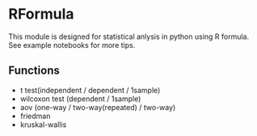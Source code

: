 # RFormula

This module is designed for statistical anlysis in python using R formula. See example notebooks for more tips.

## Functions

+ t test(independent / dependent / 1sample)
+ wilcoxon test (dependent / 1sample)
+ aov (one-way / two-way(repeated) / two-way)
+ friedman
+ kruskal-wallis